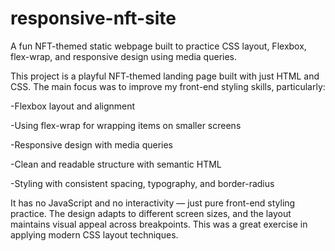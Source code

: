 # responsive-nft-site
A fun NFT-themed static webpage built to practice CSS layout, Flexbox, flex-wrap, and responsive design using media queries.

This project is a playful NFT-themed landing page built with just HTML and CSS. The main focus was to improve my front-end styling skills, particularly:

-Flexbox layout and alignment

-Using flex-wrap for wrapping items on smaller screens

-Responsive design with media queries

-Clean and readable structure with semantic HTML

-Styling with consistent spacing, typography, and border-radius

It has no JavaScript and no interactivity — just pure front-end styling practice. The design adapts to different screen sizes, and the layout maintains visual appeal across breakpoints. This was a great exercise in applying modern CSS layout techniques.
